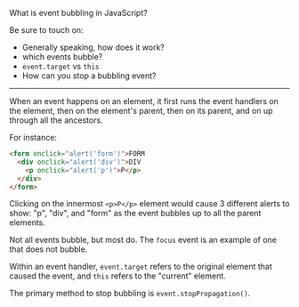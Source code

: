 What is event bubbling in JavaScript?

Be sure to touch on:

- Generally speaking, how does it work? 
- which events bubble?
- `event.target` vs `this`
- How can you stop a bubbling event?

---

When an event happens on an element, it first runs the event handlers on the element, then on the element's parent, then on its parent, and on up through all the ancestors.

For instance:
```html
<form onclick="alert('form')">FORM
  <div onclick="alert('div')">DIV
    <p onclick="alert('p')">P</p>
  </div>
</form>
```

Clicking on the innermost `<p>P</p>` element would cause 3 different alerts to show: "p", "div", and "form" as the event bubbles up to all the parent elements.

Not all events bubble, but most do. The `focus` event is an example of one that does not bubble.

Within an event handler, `event.target` refers to the original element that caused the event, and `this` refers to the "current" element.

The primary method to stop bubbling is `event.stopPropagation()`. 
